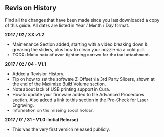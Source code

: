 
## Revision History

Find all the changes that have been made since you last downloaded a copy of this guide. All dates are listed in Year / Month / Day format.

**2017 / 02 / XX v1.2**

* Maintenance Section added, starting with a video breaking down & greasing the sliders, plus how to clean your nozzle via a cold pull.
* TODO: Make note of over-tightening screws for the tool attachment.

**2017 / 02 / 04 - V1.1**

* Added a Revision History.
* Tip on how to set the software Z-Offset via 3rd Party Slicers, shown at the end of the Maximize Build Volume section.
* Note about lack of USB printing support in Cura.
* How to update your firmware added to the Advanced Procedures section. Also added a link to this section in the Pre-Check for Laser Engraving.
* Information on the missing spool holder.

**2017 / 01 / 31 - V1.0 (Initial Release)**

* This was the very first version released publicly.
